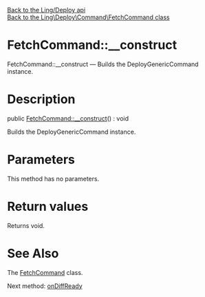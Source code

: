 [Back to the Ling/Deploy api](https://github.com/lingtalfi/Deploy/blob/master/doc/api/Ling/Deploy.md)<br>
[Back to the Ling\Deploy\Command\FetchCommand class](https://github.com/lingtalfi/Deploy/blob/master/doc/api/Ling/Deploy/Command/FetchCommand.md)


FetchCommand::__construct
================



FetchCommand::__construct — Builds the DeployGenericCommand instance.




Description
================


public [FetchCommand::__construct](https://github.com/lingtalfi/Deploy/blob/master/doc/api/Ling/Deploy/Command/FetchCommand/__construct.md)() : void




Builds the DeployGenericCommand instance.




Parameters
================

This method has no parameters.


Return values
================

Returns void.








See Also
================

The [FetchCommand](https://github.com/lingtalfi/Deploy/blob/master/doc/api/Ling/Deploy/Command/FetchCommand.md) class.

Next method: [onDiffReady](https://github.com/lingtalfi/Deploy/blob/master/doc/api/Ling/Deploy/Command/FetchCommand/onDiffReady.md)<br>

